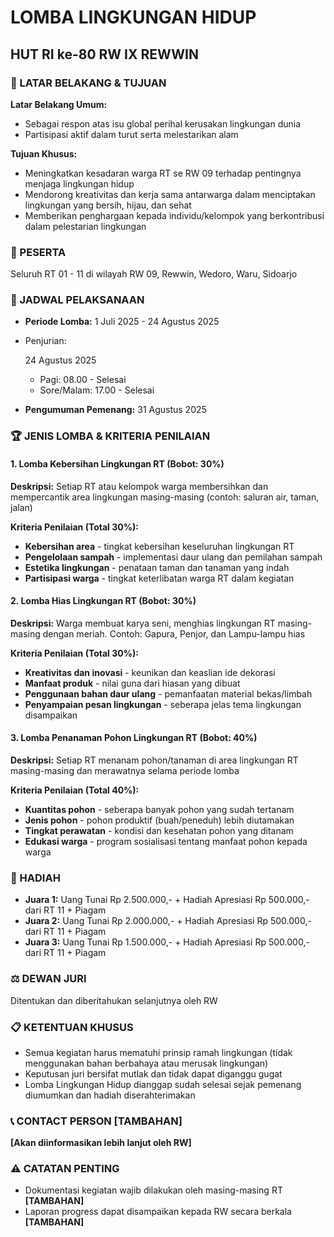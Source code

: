 # LOMBA LINGKUNGAN HIDUP

## HUT RI ke-80 RW IX REWWIN

### 🎯 LATAR BELAKANG & TUJUAN

**Latar Belakang Umum:**

- Sebagai respon atas isu global perihal kerusakan lingkungan dunia
- Partisipasi aktif dalam turut serta melestarikan alam

**Tujuan Khusus:**

- Meningkatkan kesadaran warga RT se RW 09 terhadap pentingnya menjaga lingkungan hidup
- Mendorong kreativitas dan kerja sama antarwarga dalam menciptakan lingkungan yang bersih, hijau, dan sehat
- Memberikan penghargaan kepada individu/kelompok yang berkontribusi dalam pelestarian lingkungan

### 👥 PESERTA

Seluruh RT 01 - 11 di wilayah RW 09, Rewwin, Wedoro, Waru, Sidoarjo

### 📅 JADWAL PELAKSANAAN

- **Periode Lomba:** 1 Juli 2025 - 24 Agustus 2025

- Penjurian:

   24 Agustus 2025

  - Pagi: 08.00 - Selesai
  - Sore/Malam: 17.00 - Selesai

- **Pengumuman Pemenang:** 31 Agustus 2025

### 🏆 JENIS LOMBA & KRITERIA PENILAIAN

#### 1. Lomba Kebersihan Lingkungan RT (Bobot: 30%)

**Deskripsi:** Setiap RT atau kelompok warga membersihkan dan mempercantik area lingkungan masing-masing (contoh: saluran air, taman, jalan)

**Kriteria Penilaian (Total 30%):**

- **Kebersihan area** - tingkat kebersihan keseluruhan lingkungan RT
- **Pengelolaan sampah** - implementasi daur ulang dan pemilahan sampah
- **Estetika lingkungan** - penataan taman dan tanaman yang indah
- **Partisipasi warga** - tingkat keterlibatan warga RT dalam kegiatan

#### 2. Lomba Hias Lingkungan RT (Bobot: 30%)

**Deskripsi:** Warga membuat karya seni, menghias lingkungan RT masing-masing dengan meriah. Contoh: Gapura, Penjor, dan Lampu-lampu hias

**Kriteria Penilaian (Total 30%):**

- **Kreativitas dan inovasi** - keunikan dan keaslian ide dekorasi
- **Manfaat produk** - nilai guna dari hiasan yang dibuat
- **Penggunaan bahan daur ulang** - pemanfaatan material bekas/limbah
- **Penyampaian pesan lingkungan** - seberapa jelas tema lingkungan disampaikan

#### 3. Lomba Penanaman Pohon Lingkungan RT (Bobot: 40%)

**Deskripsi:** Setiap RT menanam pohon/tanaman di area lingkungan RT masing-masing dan merawatnya selama periode lomba

**Kriteria Penilaian (Total 40%):**

- **Kuantitas pohon** - seberapa banyak pohon yang sudah tertanam
- **Jenis pohon** - pohon produktif (buah/peneduh) lebih diutamakan
- **Tingkat perawatan** - kondisi dan kesehatan pohon yang ditanam
- **Edukasi warga** - program sosialisasi tentang manfaat pohon kepada warga

### 🏅 HADIAH

- **Juara 1:** Uang Tunai Rp 2.500.000,- + Hadiah Apresiasi Rp 500.000,- dari RT 11 + Piagam
- **Juara 2:** Uang Tunai Rp 2.000.000,- + Hadiah Apresiasi Rp 500.000,- dari RT 11 + Piagam
- **Juara 3:** Uang Tunai Rp 1.500.000,- + Hadiah Apresiasi Rp 500.000,- dari RT 11 + Piagam

### ⚖️ DEWAN JURI

Ditentukan dan diberitahukan selanjutnya oleh RW

### 📋 KETENTUAN KHUSUS

- Semua kegiatan harus mematuhi prinsip ramah lingkungan (tidak menggunakan bahan berbahaya atau merusak lingkungan)
- Keputusan juri bersifat mutlak dan tidak dapat diganggu gugat
- Lomba Lingkungan Hidup dianggap sudah selesai sejak pemenang diumumkan dan hadiah diserahterimakan

### 📞 CONTACT PERSON **[TAMBAHAN]**

**[Akan diinformasikan lebih lanjut oleh RW]**

### ⚠️ CATATAN PENTING

- Dokumentasi kegiatan wajib dilakukan oleh masing-masing RT **[TAMBAHAN]**
- Laporan progress dapat disampaikan kepada RW secara berkala **[TAMBAHAN]**